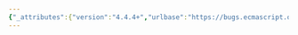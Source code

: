 ```yaml
---
{"_attributes":{"version":"4.4.4+","urlbase":"https://bugs.ecmascript.org/","maintainer":"dherman@mozilla.com"},"bug":{"bug_id":125,"creation_ts":"2011-07-13 16:02:00 -0700","short_desc":"15.12.3 JSON.stringify first parameter is not really required","delta_ts":"2011-07-20 14:02:09 -0700","product":"Draft for 6th Edition","component":"editorial issue","version":"Initial draft July 12, 2011","rep_platform":"All","op_sys":"All","bug_status":"RESOLVED","resolution":"FIXED","bug_severity":"minor","dependson":114,"everconfirmed":true,"reporter":{"uid":"allen","name":"Allen Wirfs-Brock"},"assigned_to":{"uid":"allen","name":"Allen Wirfs-Brock"},"long_desc":[{"commentid":288,"comment_count":0,"who":{"uid":"allen","name":"Allen Wirfs-Brock"},"bug_when":"2011-07-13 16:02:10 -0700","thetext":"+++ This bug was initially created as a clone of Bug #114 +++\n\nIn the introductory paragraph the third sentence says that the first parameter is required.  Of course, like all parameters, it may be left out in which case it is treated as having the value undefined.\n\nThe sentence should deleted."},{"commentid":334,"comment_count":1,"who":{"uid":"allen","name":"Allen Wirfs-Brock"},"bug_when":"2011-07-20 14:02:09 -0700","thetext":"fixed in editor's draft by deleting the sentence."}]}}
---
```

